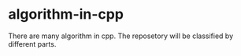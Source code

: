 # algorithm-in-cpp
There are many algorithm in cpp.
The reposetory will be classified by different parts.
